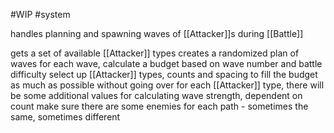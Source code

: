 #WIP
#system 

handles planning and spawning waves of [[Attacker]]s during [[Battle]]

gets a set of available [[Attacker]] types
creates a randomized plan of waves
for each wave, calculate a budget based on wave number and battle difficulty
select up [[Attacker]] types, counts and spacing to fill the budget as much as possible without going over
for each [[Attacker]] type, there will be some additional values for calculating wave strength, dependent on count
make sure there are some enemies for each path - sometimes the same, sometimes different
